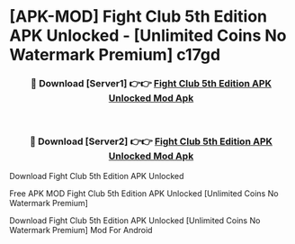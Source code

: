 # [APK-MOD] Fight Club 5th Edition APK Unlocked - [Unlimited Coins No Watermark Premium] c17gd



<div align="center">
<h3>🔴 Download [Server1] 👉👉 <a href="https://momento.my/?title=Fight_Club_5th_Edition_APK_Unlocked">Fight Club 5th Edition APK Unlocked Mod Apk</a></h3><br>

<h3>🔴 Download [Server2] 👉👉 <a href="https://momento.my/?title=Fight_Club_5th_Edition_APK_Unlocked">Fight Club 5th Edition APK Unlocked Mod Apk</a></h3>
</div>



Download Fight Club 5th Edition APK Unlocked 

Free APK MOD Fight Club 5th Edition APK Unlocked [Unlimited Coins No Watermark Premium]

Download Fight Club 5th Edition APK Unlocked [Unlimited Coins No Watermark Premium] Mod For Android
